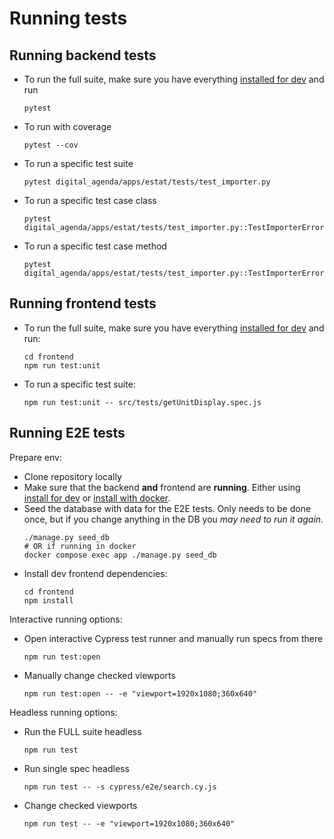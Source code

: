# Running tests

## Running backend tests

- To run the full suite, make sure you have everything [installed for dev](./install_develop.md) and run
  ```shell
  pytest
  ```
- To run with coverage
  ```shell
  pytest --cov
  ``` 
- To run a specific test suite
  ```shell
  pytest digital_agenda/apps/estat/tests/test_importer.py 
  ```
- To run a specific test case class
  ```shell
  pytest digital_agenda/apps/estat/tests/test_importer.py::TestImporterErrors
  ```
- To run a specific test case method
  ```shell
  pytest digital_agenda/apps/estat/tests/test_importer.py::TestImporterErrors::test_invalid_mapping_value
  ```

## Running frontend tests

- To run the full suite, make sure you have everything [installed for dev](./install_develop.md) and run:
  ```shell
  cd frontend
  npm run test:unit
  ```
- To run a specific test suite:
  ```shell
  npm run test:unit -- src/tests/getUnitDisplay.spec.js
  ```

## Running E2E tests

Prepare env:

- Clone repository locally
- Make sure that the backend **and** frontend are **running**. Either using [install for dev](./install_develop.md) or
  [install with docker](./install_docker.md).
- Seed the database with data for the E2E tests. Only needs to be done once, but if you change anything in the DB you
  _may need to run it again_.
  ```shell
  ./manage.py seed_db
  # OR if running in docker
  docker compose exec app ./manage.py seed_db
  ```
- Install dev frontend dependencies:
  ```shell
  cd frontend
  npm install
  ```

Interactive running options:

- Open interactive Cypress test runner and manually run specs from there
  ```shell
  npm run test:open
  ```
- Manually change checked viewports
  ```shell
  npm run test:open -- -e "viewport=1920x1080;360x640"
  ```

Headless running options:

- Run the FULL suite headless
  ```shell
  npm run test
  ```
- Run single spec headless
  ```shell
  npm run test -- -s cypress/e2e/search.cy.js
  ```
- Change checked viewports
  ```shell
  npm run test -- -e "viewport=1920x1080;360x640"
  ```
